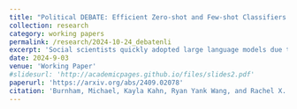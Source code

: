 ```yaml
---
title: "Political DEBATE: Efficient Zero-shot and Few-shot Classifiers for Political Text"
collection: research
category: working papers
permalink: /research/2024-10-24_debatenli
excerpt: 'Social scientists quickly adopted large language models due to their ability to anno- tate documents without supervised training, an ability known as zero-shot learning. However, due to their compute demands, cost, and often proprietary nature, these models are often at odds with replication and open science standards. This paper introduces the Political DEBATE (DeBERTa Algorithm for Textual Entailment) language models for zero-shot and few-shot classification of political documents. These models are not only as good, or better than, state-of-the art large language models at zero and few-shot classification, but are orders of magnitude more efficient and completely open source. By training the models on a simple random sample of 10-25 documents, they can outperform supervised classifiers trained on hundreds or thousands of documents and state-of-the-art generative models with complex, en- gineered prompts. Additionally, we release the PolNLI dataset used to train these models – a corpus of over 200,000 political documents with highly accurate labels across over 800 classification tasks.'
date: 2024-9-03
venue: 'Working Paper'
#slidesurl: 'http://academicpages.github.io/files/slides2.pdf'
paperurl: 'https://arxiv.org/abs/2409.02078'
citation: 'Burnham, Michael, Kayla Kahn, Ryan Yank Wang, and Rachel X. Peng. 2024. &quot;Political DEBATE: Efficient Zero-shot and Few-shot Classifiers for Political Text.&quot; <i>arXiv:2409.02078</i>.'
---
```

